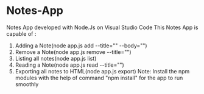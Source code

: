 # Notes-App
Notes App developed with Node.Js on Visual Studio Code
This Notes App is capable of :
1. Adding a Note(node app.js add --title="" --body="")
2. Remove a Note(node app.js remove --title="")
3. Listing all notes(node app.js list)
4. Reading a Note(node app.js read --title="")
5. Exporting all notes to HTML(node app.js export)
Note: Install the npm modules with the help of command "npm install" for the app to run smoothly  
